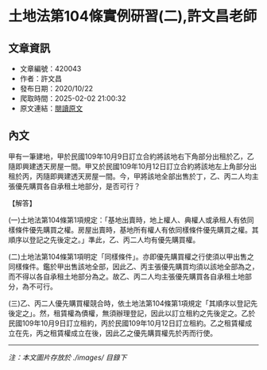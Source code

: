 # 土地法第104條實例研習(二),許文昌老師

## 文章資訊
- 文章編號：420043
- 作者：許文昌
- 發布日期：2020/10/22
- 爬取時間：2025-02-02 21:00:32
- 原文連結：[閱讀原文](https://real-estate.get.com.tw/Columns/detail.aspx?no=420043)

## 內文
甲有一筆建地，甲於民國109年10月9日訂立合約將該地右下角部分出租於乙，乙隨即興建透天房屋一間。甲又於民國109年10月12日訂立合約將該地左上角部分出租於丙，丙隨即興建透天房屋一間。今，甲將該地全部出售於丁，乙、丙二人均主張優先購買各自承租土地部分，是否可行？

【解答】

(一)土地法第104條第1項規定：「基地出賣時，地上權人、典權人或承租人有依同樣條件優先購買之權。房屋出賣時，基地所有權人有依同樣條件優先購買之權。其順序以登記之先後定之。」準此，乙、丙二人均有優先購買權。

(二)土地法第104條第1項明定「同樣條件」。亦即優先購買權之行使須以甲出售之同樣條件。鑑於甲出售該地全部，因此乙、丙主張優先購買均須以該地全部為之，而不得以各自承租土地部分為之。故乙、丙二人均主張優先購買各自承租土地部分，為不可行。

(三)乙、丙二人優先購買權競合時，依土地法第104條第1項規定「其順序以登記先後定之」。然，租賃權為債權，無須辦理登記，因此以訂立租約之先後定之。乙於民國109年10月9日訂立租約，丙於民國109年10月12日訂立租約。乙之租賃權成立在先，丙之租賃權成立在後，因此乙之優先購買權先於丙而行使。

---
*注：本文圖片存放於 ./images/ 目錄下*
